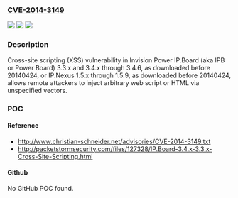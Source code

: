 ### [CVE-2014-3149](https://cve.mitre.org/cgi-bin/cvename.cgi?name=CVE-2014-3149)
![](https://img.shields.io/static/v1?label=Product&message=n%2Fa&color=blue)
![](https://img.shields.io/static/v1?label=Version&message=n%2Fa&color=blue)
![](https://img.shields.io/static/v1?label=Vulnerability&message=n%2Fa&color=brighgreen)

### Description

Cross-site scripting (XSS) vulnerability in Invision Power IP.Board (aka IPB or Power Board) 3.3.x and 3.4.x through 3.4.6, as downloaded before 20140424, or IP.Nexus 1.5.x through 1.5.9, as downloaded before 20140424, allows remote attackers to inject arbitrary web script or HTML via unspecified vectors.

### POC

#### Reference
- http://www.christian-schneider.net/advisories/CVE-2014-3149.txt
- http://packetstormsecurity.com/files/127328/IP.Board-3.4.x-3.3.x-Cross-Site-Scripting.html

#### Github
No GitHub POC found.

